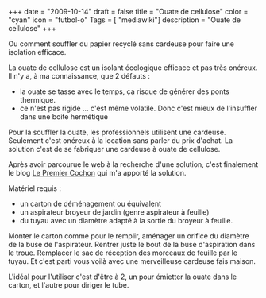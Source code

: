 +++
date = "2009-10-14"
draft = false
title = "Ouate de cellulose"
color = "cyan"
icon = "futbol-o"
Tags = [ "mediawiki"]
description = "Ouate de cellulose"
+++

Ou comment souffler du papier recyclé sans cardeuse pour faire une
isolation efficace.

La ouate de cellulose est un isolant écologique efficace et pas très
onéreux. Il n'y a, à ma connaissance, que 2 défauts :

-   la ouate se tasse avec le temps, ça risque de générer des ponts
    thermique.
-   ce n'est pas rigide ... c'est même volatile. Donc c'est mieux de
    l'insuffler dans une boite hermétique

Pour la souffler la ouate, les professionnels utilisent une cardeuse.
Seulement c'est onéreux à la location sans parler du prix d'achat. La
solution c'est de se fabriquer une cardeuse à ouate de cellulose.

Après avoir parcourue le web à la recherche d'une solution, c'est
finalement le blog [Le Premier
Cochon](http://alysse.org/~thomas/2006_premier_cochon/spip.php?article137)
qui m'a apporté la solution.

Matériel requis :

-   un carton de déménagement ou équivalent
-   un aspirateur broyeur de jardin (genre aspirateur à feuille)
-   du tuyau avec un diamètre adapté à la sortie du broyeur à feuille.

Monter le carton comme pour le remplir, aménager un orifice du diamètre
de la buse de l'aspirateur. Rentrer juste le bout de la buse
d'aspiration dans le troue. Remplacer le sac de réception des morceaux
de feuille par le tuyau. Et c'est parti vous voilà avec une merveilleuse
cardeuse fais maison.

L'idéal pour l'utiliser c'est d'être à 2, un pour émietter la ouate dans
le carton, et l'autre pour diriger le tube.
